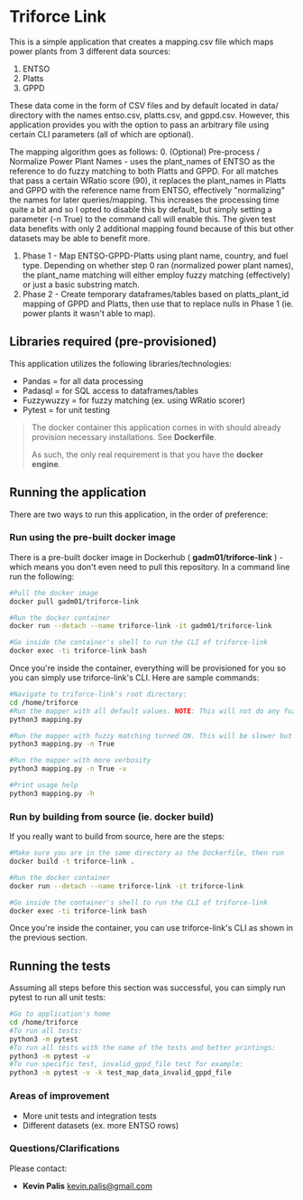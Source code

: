 # Triforce Link #

This is a simple application that creates a mapping.csv file which maps power plants from 3 different data sources:

1. ENTSO
2. Platts
3. GPPD

These data come in the form of CSV files and by default located in data/ directory with the names entso.csv, platts.csv, and gppd.csv.
However, this application provides you with the option to pass an arbitrary file using certain CLI parameters (all of which are optional).

The mapping algorithm goes as follows:
0. (Optional) Pre-process / Normalize Power Plant Names - uses the plant_names of ENTSO as the reference to do fuzzy matching to both Platts and GPPD. For all matches that pass a certain WRatio score (90), it replaces the plant_names in Platts and GPPD with the reference name from ENTSO, effectively "normalizing" the names for later queries/mapping. This increases the processing time quite a bit and so I opted to disable this by default, but simply setting a parameter (-n True) to the command call will enable this. The given test data benefits with only 2 additional mapping found because of this but other datasets may be able to benefit more.
1. Phase 1 - Map ENTSO-GPPD-Platts using plant name, country, and fuel type. Depending on whether step 0 ran (normalized power plant names), the plant_name matching will either employ fuzzy matching (effectively) or just a basic substring match.
2. Phase 2 - Create temporary dataframes/tables based on platts_plant_id mapping of GPPD and Platts, then use that to replace nulls in Phase 1 (ie. power plants it wasn't able to map).


## Libraries required (pre-provisioned)

This application utilizes the following libraries/technologies:

- Pandas = for all data processing
- Padasql = for SQL access to dataframes/tables
- Fuzzywuzzy = for fuzzy matching (ex. using WRatio scorer)
- Pytest = for unit testing

> The docker container this application comes in with should already provision necessary installations. See **Dockerfile**.
>
> As such, the only real requirement is that you have the **docker engine**.

## Running the application

There are two ways to run this application, in the order of preference:

### Run using the pre-built docker image

There is a pre-built docker image in Dockerhub ( **gadm01/triforce-link** ) - which means you don't even need to pull this repository. In a command line run the following:

```bash  
#Pull the docker image
docker pull gadm01/triforce-link

#Run the docker container
docker run --detach --name triforce-link -it gadm01/triforce-link

#Go inside the container's shell to run the CLI of triforce-link
docker exec -ti triforce-link bash
```

Once you're inside the container, everything will be provisioned for you so you can simply use triforce-link's CLI. Here are sample commands:

```bash  
#Navigate to triforce-link's root directory:
cd /home/triforce
#Run the mapper with all default values. NOTE: This will not do any fuzzy matching but this is the fastest (3-5 seconds on default datasets)
python3 mapping.py

#Run the mapper with fuzzy matching turned ON. This will be slower but has the potential to map more power plants (~3 mins on default datasets)
python3 mapping.py -n True

#Run the mapper with more verbosity
python3 mapping.py -n True -v

#Print usage help
python3 mapping.py -h
```

### Run by building from source (ie. docker build)

If you really want to build from source, here are the steps:

```bash  
#Make sure you are in the same directory as the Dockerfile, then run
docker build -t triforce-link .

#Run the docker container
docker run --detach --name triforce-link -it triforce-link

#Go inside the container's shell to run the CLI of triforce-link
docker exec -ti triforce-link bash
```
Once you're inside the container, you can use triforce-link's CLI as shown in the previous section.

## Running the tests

Assuming all steps before this section was successful, you can simply run pytest to run all unit tests:

```bash  
#Go to application's home
cd /home/triforce
#To run all tests:
python3 -m pytest
#To run all tests with the name of the tests and better printings:
python3 -m pytest -v
#To run specific test, invalid_gppd_file test for example:
python3 -m pytest -v -k test_map_data_invalid_gppd_file
```

### Areas of improvement
- More unit tests and integration tests
- Different datasets (ex. more ENTSO rows)

### Questions/Clarifications ###
Please contact:

* **Kevin Palis** <kevin.palis@gmail.com>